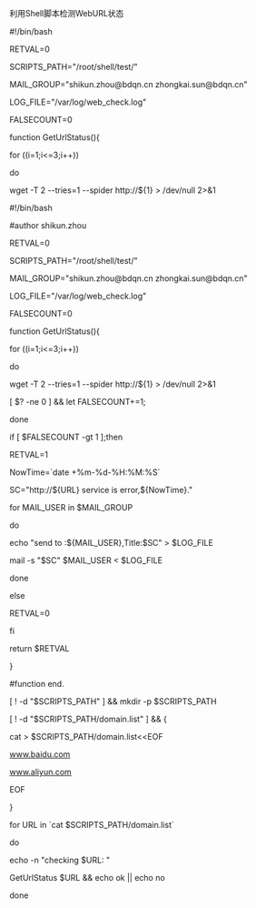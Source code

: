 利用Shell脚本检测WebURL状态

\#!/bin/bash

RETVAL=0

SCRIPTS_PATH="/root/shell/test/"

MAIL_GROUP="shikun.zhou\@bdqn.cn zhongkai.sun\@bdqn.cn"

LOG_FILE="/var/log/web_check.log"

FALSECOUNT=0

function GetUrlStatus(){

for ((i=1;i\<=3;i++))

do

wget -T 2 --tries=1 --spider http://\${1} \> /dev/null 2\>&1

\#!/bin/bash

\#author shikun.zhou

RETVAL=0

SCRIPTS_PATH="/root/shell/test/"

MAIL_GROUP="shikun.zhou\@bdqn.cn zhongkai.sun\@bdqn.cn"

LOG_FILE="/var/log/web_check.log"

FALSECOUNT=0

function GetUrlStatus(){

for ((i=1;i\<=3;i++))

do

wget -T 2 --tries=1 --spider http://\${1} \> /dev/null 2\>&1

[ \$? -ne 0 ] && let FALSECOUNT+=1;

done

if [ \$FALSECOUNT -gt 1 ];then

RETVAL=1

NowTime=\`date +%m-%d-%H:%M:%S\`

SC="http://\${URL} service is error,\${NowTime}."

for MAIL_USER in \$MAIL_GROUP

do

echo "send to :\${MAIL_USER},Title:\$SC" \> \$LOG_FILE

mail -s "\$SC" \$MAIL_USER \< \$LOG_FILE

done

else

RETVAL=0

fi

return \$RETVAL

}

\#function end.

[ ! -d "\$SCRIPTS_PATH" ] && mkdir -p \$SCRIPTS_PATH

[ ! -d "\$SCRIPTS_PATH/domain.list" ] && {

cat \> \$SCRIPTS_PATH/domain.list\<\<EOF

www.baidu.com

www.aliyun.com

EOF

}

for URL in \`cat \$SCRIPTS_PATH/domain.list\`

do

echo -n "checking \$URL: "

GetUrlStatus \$URL && echo ok \|\| echo no

done
